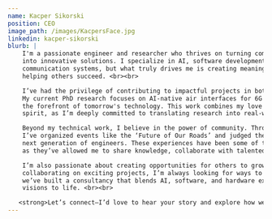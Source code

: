```yaml
---
name: Kacper Sikorski
position: CEO
image_path: /images/KacpersFace.jpg
linkedin: kacper-sikorski
blurb: |
    I'm a passionate engineer and researcher who thrives on turning complex ideas 
    into innovative solutions. I specialize in AI, software development, and cutting-edge wireless 
    communication systems, but what truly drives me is creating meaningful impact through my work and 
    helping others succeed. <br><br>

    I’ve had the privilege of contributing to impactful projects in both academia and industry. 
    My current PhD research focuses on AI-native air interfaces for 6G wireless communications - a field at 
    the forefront of tomorrow's technology. This work combines my love for problem-solving with my entrepreneurial 
    spirit, as I’m deeply committed to translating research into real-world innovations.<br><br>

    Beyond my technical work, I believe in the power of community. Through my involvement with IET and IEEE, 
    I’ve organized events like the ‘Future of Our Roads’ and judged the IET FIRST LEGO League to inspire the 
    next generation of engineers. These experiences have been some of the most rewarding in my career, 
    as they’ve allowed me to share knowledge, collaborate with talented individuals, and give back to the engineering community. <br><br>

    I’m also passionate about creating opportunities for others to grow. Whether it’s mentoring, volunteering, or 
    collaborating on exciting projects, I’m always looking for ways to make a difference. Together with my co-founder, 
    we’ve built a consultancy that blends AI, software, and hardware expertise to others tackle their toughest challenges and bring their 
    visions to life. <br><br>

   <strong>Let’s connect—I’d love to hear your story and explore how we can create something extraordinary together!<strong>
---
```

